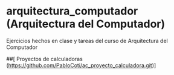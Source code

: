 # arquitectura_computador (Arquitectura del Computador)
Ejercicios hechos en clase y tareas del curso de Arquitectura del Computador

##[ Proyectos de calculadoras (https://github.com/PabloCoti/ac_proyecto_calculadora.git)]

